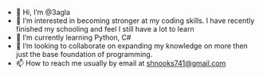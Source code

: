 - 👋 Hi, I’m @3agla
- 👀 I’m interested in becoming stronger at my coding skills.  I have recently finished my schooling and feel I still have a lot to learn
- 🌱 I’m currently learning Python, C#
- 💞️ I’m looking to collaborate on expanding my knowledge on more then just the base foundation of programming.
- 📫 How to reach me usually by email at shnooks741@gmail.com

<!---
3agla/3agla is a ✨ special ✨ repository because its `README.md` (this file) appears on your GitHub profile.
You can click the Preview link to take a look at your changes.
--->
